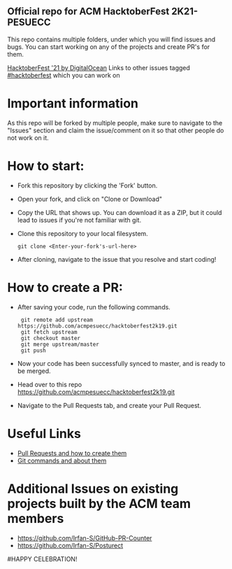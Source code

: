 ## Official repo for ACM HacktoberFest 2K21- PESUECC

This repo contains multiple folders, under which you will find issues and bugs. You can start working on any of the projects and create PR's for them.

[HacktoberFest '21 by DigitalOcean][hck]
Links to other issues tagged [#hacktoberfest][lk] which you can work on

# Important information

As this repo will be forked by multiple people, make sure to navigate to the "Issues" section and claim the issue/comment on it so that other people do not work on it.

# How to start:
-   Fork this repository by clicking the 'Fork' button.
-   Open your fork, and click on "Clone or Download"
-   Copy the URL that shows up. You can download it as a ZIP, but it could lead to issues if you're not familiar with git.
-   Clone this repository to your local filesystem.

    ```git
    git clone <Enter-your-fork's-url-here>
    ```

- After cloning, navigate to the issue that you resolve and start coding!

# How to create a PR:
-   After saving your code, run the following commands.

    ```git
     git remote add upstream https://github.com/acmpesuecc/hacktoberfest2k19.git
     git fetch upstream
     git checkout master
     git merge upstream/master
     git push  
     ```

-   Now your code has been successfully synced to master, and is ready to be merged.
-   Head over to this repo https://github.com/acmpesuecc/hacktoberfest2k19.git
-   Navigate to the Pull Requests tab, and create your Pull Request.

# Useful Links
- [Pull Requests and how to create them][pr]
- [Git commands and about them][git]

# Additional Issues on existing projects built by the ACM team members
- https://github.com/Irfan-S/GitHub-PR-Counter
- https://github.com/Irfan-S/Posturect

[hck]:https://hacktoberfest.digitalocean.com/
[lk]:https://github.com/search?l=&o=desc&q=label%3Ahacktoberfest+state%3Aopen&s=updated&type=Issues
[git]:http://guides.beanstalkapp.com/version-control/common-git-commands.html
[pr]:https://help.github.com/en/articles/creating-a-pull-request
#HAPPY CELEBRATION!
